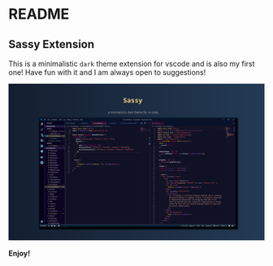 # README
## Sassy Extension

This is a minimalistic `dark` theme extension for vscode and is also my first one! Have fun with it and I am always open to suggestions!

![screenshot](./sassy_page2.PNG)



**Enjoy!**
